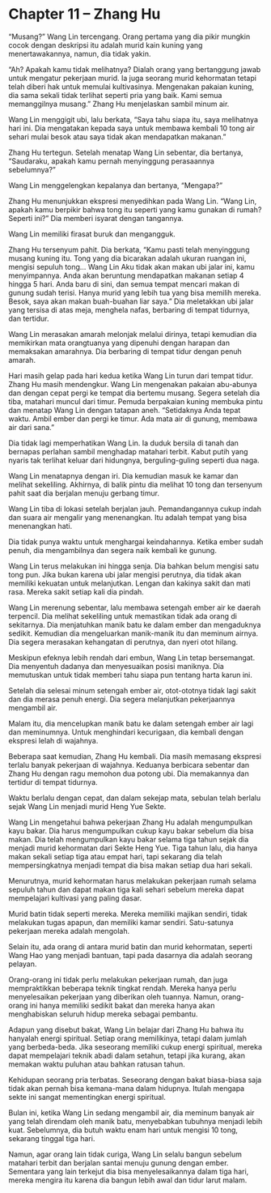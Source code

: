 # Chapter 11 – Zhang Hu

“Musang?” Wang Lin tercengang. Orang pertama yang dia pikir mungkin cocok dengan deskripsi itu adalah murid kain kuning yang menertawakannya, namun, dia tidak yakin.

“Ah? Apakah kamu tidak melihatnya? Dialah orang yang bertanggung jawab untuk mengatur pekerjaan murid. Ia juga seorang murid kehormatan tetapi telah diberi hak untuk memulai kultivasinya. Mengenakan pakaian kuning, dia sama sekali tidak terlihat seperti pria yang baik. Kami semua memanggilnya musang.” Zhang Hu menjelaskan sambil minum air.

Wang Lin menggigit ubi, lalu berkata, “Saya tahu siapa itu, saya melihatnya hari ini. Dia mengatakan kepada saya untuk membawa kembali 10 tong air sehari mulai besok atau saya tidak akan mendapatkan makanan.”

Zhang Hu tertegun. Setelah menatap Wang Lin sebentar, dia bertanya, “Saudaraku, apakah kamu pernah menyinggung perasaannya sebelumnya?”

Wang Lin menggelengkan kepalanya dan bertanya, “Mengapa?”

Zhang Hu menunjukkan ekspresi menyedihkan pada Wang Lin. “Wang Lin, apakah kamu berpikir bahwa tong itu seperti yang kamu gunakan di rumah? Seperti ini?” Dia memberi isyarat dengan tangannya.

Wang Lin memiliki firasat buruk dan mengangguk.

Zhang Hu tersenyum pahit. Dia berkata, “Kamu pasti telah menyinggung musang kuning itu. Tong yang dia bicarakan adalah ukuran ruangan ini, mengisi sepuluh tong… Wang Lin Aku tidak akan makan ubi jalar ini, kamu menyimpannya. Anda akan beruntung mendapatkan makanan setiap 4 hingga 5 hari. Anda baru di sini, dan semua tempat mencari makan di gunung sudah terisi. Hanya murid yang lebih tua yang bisa memilih mereka. Besok, saya akan makan buah-buahan liar saya.” Dia meletakkan ubi jalar yang tersisa di atas meja, menghela nafas, berbaring di tempat tidurnya, dan tertidur.

Wang Lin merasakan amarah melonjak melalui dirinya, tetapi kemudian dia memikirkan mata orangtuanya yang dipenuhi dengan harapan dan memaksakan amarahnya. Dia berbaring di tempat tidur dengan penuh amarah.

Hari masih gelap pada hari kedua ketika Wang Lin turun dari tempat tidur. Zhang Hu masih mendengkur. Wang Lin mengenakan pakaian abu-abunya dan dengan cepat pergi ke tempat dia bertemu musang. Segera setelah dia tiba, matahari muncul dari timur. Pemuda berpakaian kuning membuka pintu dan menatap Wang Lin dengan tatapan aneh. “Setidaknya Anda tepat waktu. Ambil ember dan pergi ke timur. Ada mata air di gunung, membawa air dari sana.”

Dia tidak lagi memperhatikan Wang Lin. Ia duduk bersila di tanah dan bernapas perlahan sambil menghadap matahari terbit. Kabut putih yang nyaris tak terlihat keluar dari hidungnya, berguling-guling seperti dua naga.

Wang Lin menatapnya dengan iri. Dia kemudian masuk ke kamar dan melihat sekeliling. Akhirnya, di balik pintu dia melihat 10 tong dan tersenyum pahit saat dia berjalan menuju gerbang timur.

Wang Lin tiba di lokasi setelah berjalan jauh. Pemandangannya cukup indah dan suara air mengalir yang menenangkan. Itu adalah tempat yang bisa menenangkan hati.

Dia tidak punya waktu untuk menghargai keindahannya. Ketika ember sudah penuh, dia mengambilnya dan segera naik kembali ke gunung.

Wang Lin terus melakukan ini hingga senja. Dia bahkan belum mengisi satu tong pun. Jika bukan karena ubi jalar mengisi perutnya, dia tidak akan memiliki kekuatan untuk melanjutkan. Lengan dan kakinya sakit dan mati rasa. Mereka sakit setiap kali dia pindah.

Wang Lin merenung sebentar, lalu membawa setengah ember air ke daerah terpencil. Dia melihat sekeliling untuk memastikan tidak ada orang di sekitarnya. Dia menjatuhkan manik batu ke dalam ember dan mengaduknya sedikit. Kemudian dia mengeluarkan manik-manik itu dan meminum airnya. Dia segera merasakan kehangatan di perutnya, dan nyeri otot hilang.

Meskipun efeknya lebih rendah dari embun, Wang Lin tetap bersemangat. Dia menyentuh dadanya dan menyesuaikan posisi maniknya. Dia memutuskan untuk tidak memberi tahu siapa pun tentang harta karun ini.

Setelah dia selesai minum setengah ember air, otot-ototnya tidak lagi sakit dan dia merasa penuh energi. Dia segera melanjutkan pekerjaannya mengambil air.

Malam itu, dia mencelupkan manik batu ke dalam setengah ember air lagi dan meminumnya. Untuk menghindari kecurigaan, dia kembali dengan ekspresi lelah di wajahnya.

Beberapa saat kemudian, Zhang Hu kembali. Dia masih memasang ekspresi terlalu banyak pekerjaan di wajahnya. Keduanya berbicara sebentar dan Zhang Hu dengan ragu memohon dua potong ubi. Dia memakannya dan tertidur di tempat tidurnya.

Waktu berlalu dengan cepat, dan dalam sekejap mata, sebulan telah berlalu sejak Wang Lin menjadi murid Heng Yue Sekte.

Wang Lin mengetahui bahwa pekerjaan Zhang Hu adalah mengumpulkan kayu bakar. Dia harus mengumpulkan cukup kayu bakar sebelum dia bisa makan. Dia telah mengumpulkan kayu bakar selama tiga tahun sejak dia menjadi murid kehormatan dari Sekte Heng Yue. Tiga tahun lalu, dia hanya makan sekali setiap tiga atau empat hari, tapi sekarang dia telah mempersingkatnya menjadi tempat dia bisa makan setiap dua hari sekali.

Menurutnya, murid kehormatan harus melakukan pekerjaan rumah selama sepuluh tahun dan dapat makan tiga kali sehari sebelum mereka dapat mempelajari kultivasi yang paling dasar.

Murid batin tidak seperti mereka. Mereka memiliki majikan sendiri, tidak melakukan tugas apapun, dan memiliki kamar sendiri. Satu-satunya pekerjaan mereka adalah mengolah.

Selain itu, ada orang di antara murid batin dan murid kehormatan, seperti Wang Hao yang menjadi bantuan, tapi pada dasarnya dia adalah seorang pelayan.

Orang-orang ini tidak perlu melakukan pekerjaan rumah, dan juga mempraktikkan beberapa teknik tingkat rendah. Mereka hanya perlu menyelesaikan pekerjaan yang diberikan oleh tuannya. Namun, orang-orang ini hanya memiliki sedikit bakat dan mereka hanya akan menghabiskan seluruh hidup mereka sebagai pembantu.

Adapun yang disebut bakat, Wang Lin belajar dari Zhang Hu bahwa itu hanyalah energi spiritual. Setiap orang memilikinya, tetapi dalam jumlah yang berbeda-beda. Jika seseorang memiliki cukup energi spiritual, mereka dapat mempelajari teknik abadi dalam setahun, tetapi jika kurang, akan memakan waktu puluhan atau bahkan ratusan tahun.

Kehidupan seorang pria terbatas. Seseorang dengan bakat biasa-biasa saja tidak akan pernah bisa kemana-mana dalam hidupnya. Itulah mengapa sekte ini sangat mementingkan energi spiritual.

Bulan ini, ketika Wang Lin sedang mengambil air, dia meminum banyak air yang telah direndam oleh manik batu, menyebabkan tubuhnya menjadi lebih kuat. Sebelumnya, dia butuh waktu enam hari untuk mengisi 10 tong, sekarang tinggal tiga hari.

Namun, agar orang lain tidak curiga, Wang Lin selalu bangun sebelum matahari terbit dan berjalan santai menuju gunung dengan ember. Sementara yang lain terkejut dia bisa menyelesaikannya dalam tiga hari, mereka mengira itu karena dia bangun lebih awal dan tidur larut malam.